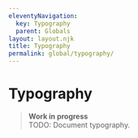```yaml
---
eleventyNavigation:
  key: Typography
  parent: Globals
layout: layout.njk
title: Typography
permalink: global/typography/
---
```


# Typography

> **Work in progress**<br>
> TODO: Document typography.
